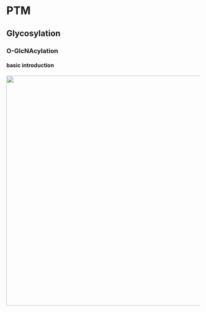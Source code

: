 # PTM

## Glycosylation

### O-GlcNAcylation
#### basic introduction

<div align=center>
<img src="https://github.com/user-attachments/assets/b4d19bc5-1aec-4dd0-8cd5-5a73b2d8f026" width="600">
</div>
